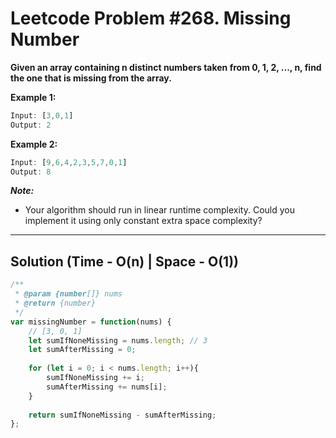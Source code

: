 # Leetcode Problem #268. Missing Number

**Given an array containing n distinct numbers taken from 0, 1, 2, ..., n, find the one that is missing from the array.**

**Example 1:**

```javascript
Input: [3,0,1]
Output: 2
```

**Example 2:**

```javascript
Input: [9,6,4,2,3,5,7,0,1]
Output: 8
```

***Note:***

- Your algorithm should run in linear runtime complexity. Could you implement it using only constant extra space complexity?

---

## Solution (Time - O(n) | Space - O(1))

```javascript
/**
 * @param {number[]} nums
 * @return {number}
 */
var missingNumber = function(nums) {
    // [3, 0, 1]
    let sumIfNoneMissing = nums.length; // 3
    let sumAfterMissing = 0;
    
    for (let i = 0; i < nums.length; i++){
        sumIfNoneMissing += i;
        sumAfterMissing += nums[i];
    }
    
    return sumIfNoneMissing - sumAfterMissing;
};
```
